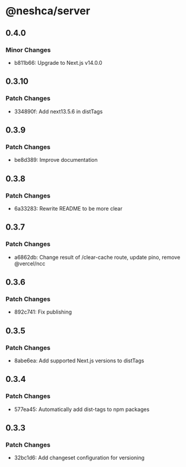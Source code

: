 # @neshca/server

## 0.4.0

### Minor Changes

-   b811b66: Upgrade to Next.js v14.0.0

## 0.3.10

### Patch Changes

-   334890f: Add next13.5.6 in distTags

## 0.3.9

### Patch Changes

-   be8d389: Improve documentation

## 0.3.8

### Patch Changes

-   6a33283: Rewrite README to be more clear

## 0.3.7

### Patch Changes

-   a6862db: Change result of /clear-cache route, update pino, remove @vercel/ncc

## 0.3.6

### Patch Changes

-   892c741: Fix publishing

## 0.3.5

### Patch Changes

-   8abe6ea: Add supported Next.js versions to distTags

## 0.3.4

### Patch Changes

-   577ea45: Automatically add dist-tags to npm packages

## 0.3.3

### Patch Changes

-   32bc1d6: Add changeset configuration for versioning
